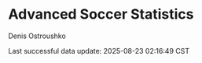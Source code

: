 # Advanced Soccer Statistics
Denis Ostroushko

<!-- gfm -->

Last successful data update: 2025-08-23 02:16:49 CST
